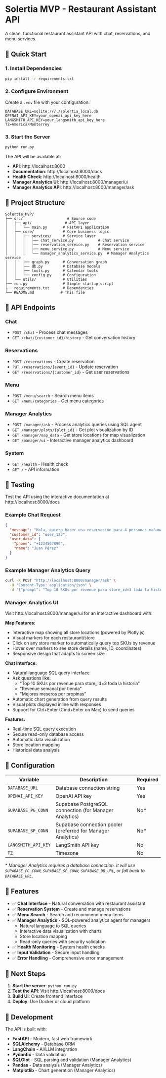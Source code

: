 # Solertia MVP - Restaurant Assistant API

A clean, functional restaurant assistant API with chat, reservations, and menu services.

## 🚀 Quick Start

### 1. Install Dependencies
```bash
pip install -r requirements.txt
```

### 2. Configure Environment
Create a `.env` file with your configuration:
```env
DATABASE_URL=sqlite:///./solertia_local.db
OPENAI_API_KEY=your_openai_api_key_here
LANGSMITH_API_KEY=your_langsmith_api_key_here
TZ=America/Monterrey
```

### 3. Start the Server
```bash
python run.py
```

The API will be available at:
- **API**: http://localhost:8000
- **Documentation**: http://localhost:8000/docs
- **Health Check**: http://localhost:8000/health
- **Manager Analytics UI**: http://localhost:8000/manager/ui
- **Manager Analytics API**: http://localhost:8000/manager/ask

## 📁 Project Structure

```
Solertia_MVP/
├── src/                    # Source code
│   ├── api/               # API layer
│   │   └── main.py       # FastAPI application
│   ├── core/             # Core business logic
│   │   ├── services/     # Service layer
│   │   │   ├── chat_service.py           # Chat service
│   │   │   ├── reservation_service.py    # Reservation service
│   │   │   ├── menu_service.py           # Menu service
│   │   │   └── manager_analytics_service.py  # Manager Analytics service
│   │   ├── graph.py      # Conversation graph
│   │   ├── db.py         # Database models
│   │   ├── tools.py      # Calendar tools
│   │   └── config.py     # Configuration
│   └── utils/            # Utilities
├── run.py                # Simple startup script
├── requirements.txt      # Dependencies
└── README.md            # This file
```

## 📡 API Endpoints

### Chat
- `POST /chat` - Process chat messages
- `GET /chat/{customer_id}/history` - Get conversation history

### Reservations
- `POST /reservations` - Create reservation
- `PUT /reservations/{event_id}` - Update reservation
- `GET /reservations/{customer_id}` - Get user reservations

### Menu
- `POST /menu/search` - Search menu items
- `GET /menu/categories` - Get menu categories

### Manager Analytics
- `POST /manager/ask` - Process analytics queries using SQL agent
- `GET /manager/plots/{plot_id}` - Get plot visualization by ID
- `GET /manager/map_data` - Get store locations for map visualization
- `GET /manager/ui` - Interactive manager analytics dashboard

### System
- `GET /health` - Health check
- `GET /` - API information

## 🧪 Testing

Test the API using the interactive documentation at http://localhost:8000/docs

### Example Chat Request
```json
{
  "message": "Hola, quiero hacer una reservación para 4 personas mañana a las 8pm",
  "customer_id": "user_123",
  "user_data": {
    "phone": "+1234567890",
    "name": "Juan Pérez"
  }
}
```

### Example Manager Analytics Query
```bash
curl -X POST "http://localhost:8000/manager/ask" \
  -H "Content-Type: application/json" \
  -d '{"prompt": "Top 10 SKUs por revenue para store_id=3 toda la historia"}'
```

### Manager Analytics UI
Visit http://localhost:8000/manager/ui for an interactive dashboard with:

**Map Features:**
- Interactive map showing all store locations (powered by Plotly.js)
- Visual markers for each restaurant/store
- Click on any store marker to automatically query top SKUs by revenue
- Hover over markers to see store details (name, ID, coordinates)
- Responsive design that adapts to screen size

**Chat Interface:**
- Natural language SQL query interface
- Ask questions like:
  - "Top 10 SKUs por revenue para store_id=3 toda la historia"
  - "Revenue semanal por tienda"
  - "Mejores meseros por propinas"
- Automatic chart generation from query results
- Visual plots displayed inline with responses
- Support for Ctrl+Enter (Cmd+Enter on Mac) to send queries

**Features:**
- Real-time SQL query execution
- Secure read-only database access
- Automatic data visualization
- Store location mapping
- Historical data analysis

## 🔧 Configuration

| Variable | Description | Required |
|----------|-------------|----------|
| `DATABASE_URL` | Database connection string | Yes |
| `OPENAI_API_KEY` | OpenAI API key | Yes |
| `SUPABASE_PG_CONN` | Supabase PostgreSQL connection (for Manager Analytics) | No* |
| `SUPABASE_SP_CONN` | Supabase connection pooler (preferred for Manager Analytics) | No* |
| `LANGSMITH_API_KEY` | LangSmith API key | No |
| `TZ` | Timezone | No |

\* *Manager Analytics requires a database connection. It will use `SUPABASE_PG_CONN`, `SUPABASE_SP_CONN`, `SUPABASE_DB_URL`, or fall back to `DATABASE_URL`.*

## 🎯 Features

- ✅ **Chat Interface** - Natural conversation with restaurant assistant
- ✅ **Reservation System** - Create and manage reservations
- ✅ **Menu Search** - Search and recommend menu items
- ✅ **Manager Analytics** - SQL-powered analytics agent for managers
  - Natural language to SQL queries
  - Interactive data visualization with charts
  - Store location mapping
  - Read-only queries with security validation
- ✅ **Health Monitoring** - System health checks
- ✅ **Input Validation** - Secure input handling
- ✅ **Error Handling** - Comprehensive error management

## 🚀 Next Steps

1. **Start the server**: `python run.py`
2. **Test the API**: Visit http://localhost:8000/docs
3. **Build UI**: Create frontend interface
4. **Deploy**: Use Docker or cloud platform

## 📝 Development

The API is built with:
- **FastAPI** - Modern, fast web framework
- **SQLAlchemy** - Database ORM
- **LangChain** - AI/LLM integration
- **Pydantic** - Data validation
- **SQLGlot** - SQL parsing and validation (Manager Analytics)
- **Pandas** - Data analysis (Manager Analytics)
- **Matplotlib** - Chart generation (Manager Analytics)
